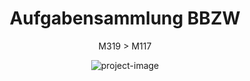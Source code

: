 <h1 align="center" id="title">Aufgabensammlung BBZW</h1>

<p align="center" id="description">M319 &gt; M117</p>

<p align="center"><img src="https://mystickermania.com/cdn/stickers/youtubers/terminalmontage-kirbo-512x512.png" alt="project-image"></p>
